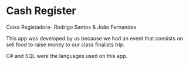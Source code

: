# Cash Register
Caixa Registadora- Rodrigo Santos &amp; João Fernandes

This app was developed by us because we had an event that consists on sell food to raise money to our class finalists trip.

C# and SQL were the languages used on this app.
